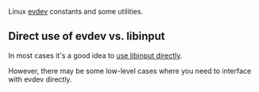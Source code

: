 Linux [evdev](https://en.wikipedia.org/wiki/Evdev) constants and some utilities.


Direct use of evdev vs. libinput
--------------------------------

In most cases it's a good idea to
[use libinput directly](https://who-t.blogspot.com/2018/07/why-its-not-good-idea-to-handle-evdev.html).

However, there may be some low-level cases where you need to interface with evdev directly.
